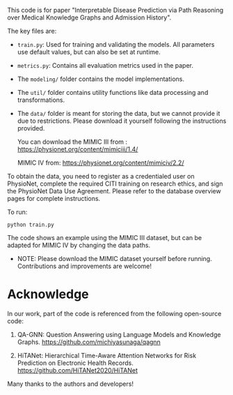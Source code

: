 This code is for paper "Interpretable Disease Prediction via Path Reasoning over Medical Knowledge Graphs and Admission History".

The key files are:

- `train.py`: Used for training and validating the models. All parameters use default values, but can also be set at runtime.
- `metrics.py`: Contains all evaluation metrics used in the paper. 
- The `modeling/` folder contains the model implementations.
- The `util/` folder contains utility functions like data processing and transformations.
- The `data/` folder is meant for storing the data, but we cannot provide it due to restrictions. Please download it yourself following the instructions provided.

  You can download the MIMIC III from : https://physionet.org/content/mimiciii/1.4/

  MIMIC IV from: https://physionet.org/content/mimiciv/2.2/

To obtain the data, you need to register as a credentialed user on PhysioNet, complete the required CITI training on research ethics, and sign the PhysioNet Data Use Agreement. Please refer to the database overview pages for complete instructions.

To run:

```
python train.py
```

The code shows an example using the MIMIC III dataset, but can be adapted for MIMIC IV by changing the data paths.

- NOTE: Please download the MIMIC dataset yourself before running. Contributions and improvements are welcome!

#  Acknowledge 

In our work, part of the code is referenced from the following open-source code: 

1. QA-GNN: Question Answering using Language Models and Knowledge Graphs. https://github.com/michiyasunaga/qagnn

2. HiTANet: Hierarchical Time-Aware Attention Networks for Risk Prediction on Electronic Health Records. https://github.com/HiTANet2020/HiTANet

Many thanks to the authors and developers!
